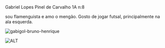 Gabriel Lopes Pinel de Carvalho 1A n:8

sou flamenguista e amo o mengão. Gosto de jogar futsal, principalmente na ala esquerda.

![gabigol-bruno-henrique](https://github.com/G4BRI3LX200/GABRIEL/assets/137064971/e41cecc5-9017-434b-8689-e0d9d62b6f4c)


![ALT](https://github.com/G4BRI3LX200/GABRIEL/assets/137064971/d324a380-0e9f-47f1-9a86-b8c684b85c36)
